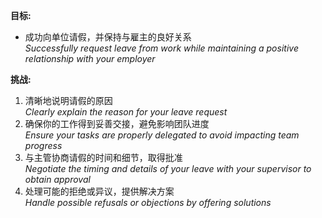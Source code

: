 **目标:**

- 成功向单位请假，并保持与雇主的良好关系  
  *Successfully request leave from work while maintaining a positive relationship with your employer*

**挑战:**

1. 清晰地说明请假的原因  
   *Clearly explain the reason for your leave request*
2. 确保你的工作得到妥善交接，避免影响团队进度  
   *Ensure your tasks are properly delegated to avoid impacting team progress*
3. 与主管协商请假的时间和细节，取得批准  
   *Negotiate the timing and details of your leave with your supervisor to obtain approval*
4. 处理可能的拒绝或异议，提供解决方案  
   *Handle possible refusals or objections by offering solutions*